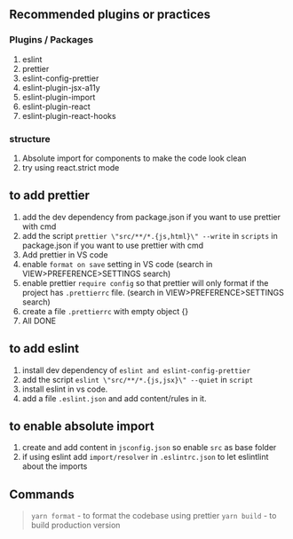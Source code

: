 ## Recommended plugins or practices

### Plugins / Packages

1. eslint
2. prettier
3. eslint-config-prettier
4. eslint-plugin-jsx-a11y
5. eslint-plugin-import
6. eslint-plugin-react
7. eslint-plugin-react-hooks

### structure

1. Absolute import for components to make the code look clean
2. try using react.strict mode

## to add prettier

1. add the dev dependency from package.json if you want to use prettier with cmd
2. add the script `prettier \"src/**/*.{js,html}\" --write` in `scripts` in package.json if you want to use prettier with cmd
3. Add prettier in VS code
4. enable `format on save` setting in VS code (search in VIEW>PREFERENCE>SETTINGS search)
5. enable prettier `require config` so that prettier will only format if the project has `.prettierrc` file. (search in VIEW>PREFERENCE>SETTINGS search)
6. create a file `.prettierrc` with empty object {}
7. All DONE

## to add eslint

1. install dev dependency of `eslint and eslint-config-prettier`
2. add the script `eslint \"src/**/*.{js,jsx}\" --quiet` in `script`
3. install eslint in vs code.
4. add a file `.eslint.json` and add content/rules in it.

## to enable absolute import

1. create and add content in `jsconfig.json` so enable `src` as base folder
2. if using eslint add `import/resolver` in `.eslintrc.json` to let eslintlint about the imports

## Commands

> `yarn format` - to format the codebase using prettier
> `yarn build` - to build production version
